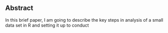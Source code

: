 ## Abstract

In this brief paper, I am going to describe the key steps in analysis of a small data set in R and setting it up to conduct 